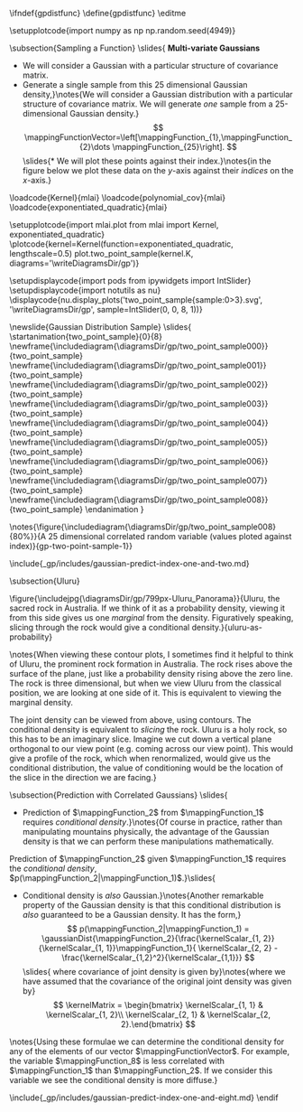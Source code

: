 \ifndef{gpdistfunc}
\define{gpdistfunc}
\editme

\setupplotcode{import numpy as np
np.random.seed(4949)}

\subsection{Sampling a Function}
\slides{
**Multi-variate Gaussians**

* We will consider a Gaussian with a particular structure of covariance matrix.
* Generate a single sample from this 25 dimensional Gaussian density,}\notes{We will consider a Gaussian distribution with a particular structure of covariance matrix. We will generate *one* sample from a 25-dimensional Gaussian density.} 
$$
\mappingFunctionVector=\left[\mappingFunction_{1},\mappingFunction_{2}\dots \mappingFunction_{25}\right].
$$
\slides{* We will plot these points against their index.}\notes{in the figure below we plot these data on the $y$-axis against their *indices* on the $x$-axis.}

\loadcode{Kernel}{mlai}
\loadcode{polynomial_cov}{mlai}
\loadcode{exponentiated_quadratic}{mlai}

\setupplotcode{import mlai.plot
from mlai import Kernel, exponentiated_quadratic}
\plotcode{kernel=Kernel(function=exponentiated_quadratic, lengthscale=0.5)
plot.two_point_sample(kernel.K, diagrams='\writeDiagramsDir/gp')}

\setupdisplaycode{import pods
from ipywidgets import IntSlider}
\setupdisplaycode{import notutils as nu}
\displaycode{nu.display_plots('two_point_sample{sample:0>3}.svg', '\writeDiagramsDir/gp', sample=IntSlider(0, 0, 8, 1))}

							
\newslide{Gaussian Distribution Sample}
\slides{
\startanimation{two_point_sample}{0}{8}
\newframe{\includediagram{\diagramsDir/gp/two_point_sample000}}{two_point_sample}
\newframe{\includediagram{\diagramsDir/gp/two_point_sample001}}{two_point_sample}
\newframe{\includediagram{\diagramsDir/gp/two_point_sample002}}{two_point_sample}
\newframe{\includediagram{\diagramsDir/gp/two_point_sample003}}{two_point_sample}
\newframe{\includediagram{\diagramsDir/gp/two_point_sample004}}{two_point_sample}
\newframe{\includediagram{\diagramsDir/gp/two_point_sample005}}{two_point_sample}
\newframe{\includediagram{\diagramsDir/gp/two_point_sample006}}{two_point_sample}
\newframe{\includediagram{\diagramsDir/gp/two_point_sample007}}{two_point_sample}
\newframe{\includediagram{\diagramsDir/gp/two_point_sample008}}{two_point_sample}
\endanimation
}

\notes{\figure{\includediagram{\diagramsDir/gp/two_point_sample008}{80%}}{A 25 dimensional correlated random variable (values ploted against index)}{gp-two-point-sample-1}}

\include{_gp/includes/gaussian-predict-index-one-and-two.md}

\subsection{Uluru}

\figure{\includejpg{\diagramsDir/gp/799px-Uluru_Panorama}}{Uluru, the sacred rock in Australia. If we think of it as a probability density, viewing it from this side gives us one *marginal* from the density. Figuratively speaking, slicing through the rock would give a conditional density.}{uluru-as-probability}

\notes{When viewing these contour plots, I sometimes find it helpful to think of Uluru, the prominent rock formation in Australia. The rock rises above the surface of the plane, just like a probability density rising above the zero line. The rock is three dimensional, but when we view Uluru from the classical position, we are looking at one side of it. This is equivalent to viewing the marginal density. 

The joint density can be viewed from above, using contours. The conditional density is equivalent to *slicing* the rock. Uluru is a holy rock, so this has to be an imaginary slice. Imagine we cut down a vertical plane orthogonal to our view point (e.g. coming across our view point). This would give a profile of the rock, which when renormalized, would give us the conditional distribution, the value of conditioning would be the location of the slice in the direction we are facing.}

\subsection{Prediction with Correlated Gaussians}
\slides{
* Prediction of $\mappingFunction_2$ from $\mappingFunction_1$ requires *conditional density*.}\notes{Of course in practice, rather than manipulating mountains physically, the advantage of the Gaussian density is that we can perform these manipulations mathematically. 

Prediction of $\mappingFunction_2$ given $\mappingFunction_1$ requires the *conditional density*, $p(\mappingFunction_2|\mappingFunction_1)$.}\slides{
* Conditional density is *also* Gaussian.}\notes{Another remarkable property of the Gaussian density is that this conditional distribution is *also* guaranteed to be a Gaussian density. It has the form,}
$$
p(\mappingFunction_2|\mappingFunction_1) = \gaussianDist{\mappingFunction_2}{\frac{\kernelScalar_{1, 2}}{\kernelScalar_{1, 1}}\mappingFunction_1}{ \kernelScalar_{2, 2} - \frac{\kernelScalar_{1,2}^2}{\kernelScalar_{1,1}}}
$$\slides{
where covariance of joint density is given by}\notes{where we have assumed that the covariance of the original joint density was given by}
$$
\kernelMatrix = \begin{bmatrix} \kernelScalar_{1, 1} & \kernelScalar_{1, 2}\\ \kernelScalar_{2, 1} & \kernelScalar_{2, 2}.\end{bmatrix}
$$

\notes{Using these formulae we can determine the conditional density for any of the elements of our vector $\mappingFunctionVector$. For example, the variable $\mappingFunction_8$ is less correlated with $\mappingFunction_1$ than $\mappingFunction_2$. If we consider this variable we see the conditional density is more diffuse.}

\include{_gp/includes/gaussian-predict-index-one-and-eight.md}
\endif
